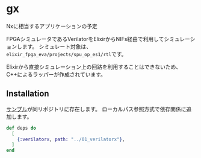 # gx

Nxに相当するアプリケーションの予定

FPGAシミュレータであるVerilatorをElixirからNIFs経由で利用してシミュレーションします。
シミュレート対象は、`elixir_fpga_eva/projects/spu_op_es1/rtl`です。

Elixirから直接シミュレーション上の回路を利用することはできないため、C++によるラッパーが作成されています。

## Installation

[サンプル](../verilatorx_sample/)が同リポジトリに存在します。
ローカルパス参照方式で依存関係に追加します。

```elixir
def deps do
  [
    {:verilatorx, path: "../01_verilatorx"},
  ]
end
```

